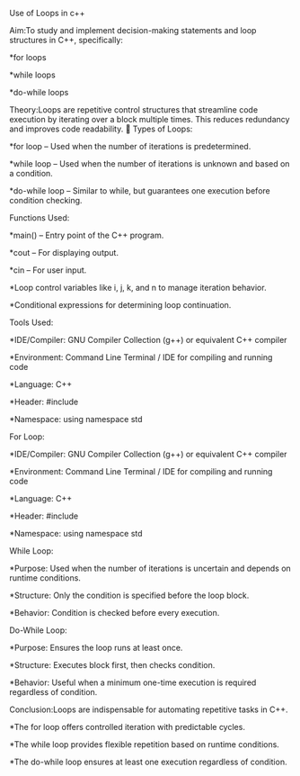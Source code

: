 Use of Loops in c++

Aim:To study and implement decision-making statements and loop structures in C++, specifically:

*for loops

*while loops

*do-while loops

Theory:Loops are repetitive control structures that streamline code execution by iterating over a block multiple times. This reduces redundancy and improves code readability. 🔄 Types of Loops:

*for loop – Used when the number of iterations is predetermined.

*while loop – Used when the number of iterations is unknown and based on a condition.

*do-while loop – Similar to while, but guarantees one execution before condition checking.

Functions Used:

*main() – Entry point of the C++ program.

*cout – For displaying output.

*cin – For user input.

*Loop control variables like i, j, k, and n to manage iteration behavior.

*Conditional expressions for determining loop continuation.

Tools Used:

*IDE/Compiler: GNU Compiler Collection (g++) or equivalent C++ compiler

*Environment: Command Line Terminal / IDE for compiling and running code

*Language: C++

*Header: #include

*Namespace: using namespace std

For Loop:

*IDE/Compiler: GNU Compiler Collection (g++) or equivalent C++ compiler

*Environment: Command Line Terminal / IDE for compiling and running code

*Language: C++

*Header: #include

*Namespace: using namespace std

While Loop:

*Purpose: Used when the number of iterations is uncertain and depends on runtime conditions.

*Structure: Only the condition is specified before the loop block.

*Behavior: Condition is checked before every execution.

Do-While Loop:

*Purpose: Ensures the loop runs at least once.

*Structure: Executes block first, then checks condition.

*Behavior: Useful when a minimum one-time execution is required regardless of condition.


Conclusion:Loops are indispensable for automating repetitive tasks in C++.

*The for loop offers controlled iteration with predictable cycles.

*The while loop provides flexible repetition based on runtime conditions.

*The do-while loop ensures at least one execution regardless of condition.
